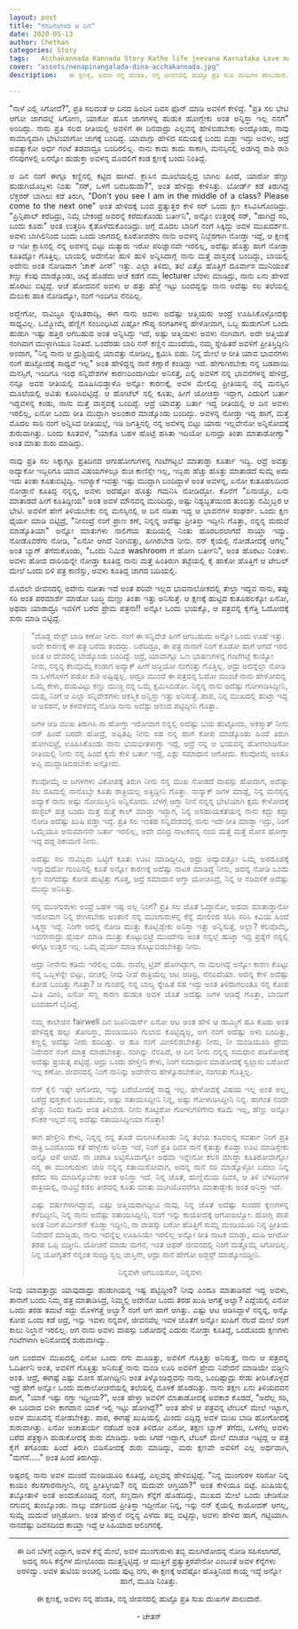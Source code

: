 ```yaml
---
layout: post
title: "ನೆನಪಿನಂಗಳದ ಆ ದಿನ"
date: 2020-05-13
author: Chethan
categories: Story
tags:	Acchakannada Kannada Story Kathe life jeevana Karnataka Love marriage maduve preethi kannadastory
cover: "assets/nenapinangalada-dina-acchakannada.jpg"
description:   ಈ ಕ್ಷಣಕ್ಕೆ, ಅವಳು ನನ್ನ ಹೆಂಡತಿ, ನನ್ನ ಜೀವನದಲ್ಲಿ ಹುಟ್ಟೊ ಪ್ರತಿ ಸುಖ ದುಃಖಗಳ ಪಾಲುದಾರೆ.

---
```

<p align ="justify"> "ನಾಳೆ ಎಲ್ಲಿ ಸಿಗೋದೆ?", ಪ್ರತಿ ಸಲದಂತೆ ಆ ದಿನದ ಹಿಂದಿನ ದಿವಸ ಫೊನ್ ಮಾಡಿ ಅವಳಿಗೆ ಕೇಳಿದ್ದೆ. "ಪ್ರತಿ ಸಲ ಭೇಟಿ ಆಗೋ ಜಾಗದಲ್ಲೆ ಸಿಗೋಣ, ಯಾಕೋ ಹೊಸ ಜಾಗಗಳನ್ನ ಹುಡುಕಿ ಹೋಗ್ಬೇಕು ಅಂತ ಅನ್ನಿಸ್ತಾ ಇಲ್ಲ ನನಗೆ" ಅಂದಿದ್ಳು. ನಾನು ಪ್ರತಿ ಸಲದ ರೀತಿಯಲ್ಲಿ ಅವಳಿಗೆ ಈ ದಿನವಾದ್ರು ಎಲ್ಲವನ್ನ ಹೇಳಿಬಿಡಬೇಕು ಅಂದ್ಕೊಂಡು, ನಾವು ಸಾಮಾನ್ಯವಾಗಿ ಭೇಟಿಯಾಗೋ ಜಾಗಕ್ಕೆ ಬಂದಿದ್ದೆ.  ಯಾವಾಗ್ಲು ಹೇಳಿದ ಸಮಯಕ್ಕೆ ಬಂದು ಬಿಡ್ತಾ ಇದ್ಳು ಅವಳು, ಆದ್ರೆ ಅವತ್ಯಾಕೋ ಅರ್ಧ ಗಂಟೆ ತಡವಾದ್ರೂ ಬಂದಿರಲಿಲ್ಲ. ನಾನು ಕಾದು ಕಾದು ಸಾಕಾಗಿ, ಮನಸ್ಸಿನಲ್ಲಿ ಅಡಗಿದ್ದ ರಾಶಿ ರಾಶಿ ನೆನಪುಗಳಲ್ಲಿ ಏನನ್ನೋ  ಹುಡುಕ್ತಾ ಅವಳನ್ನ ಮೊದಲಿಗೆ ಕಂಡ ಕ್ಷಣಕ್ಕೆ ಬಂದು ನಿಂತಿದ್ದೆ. </p>  <!--more-->

<p align ="justify">      ಆ ದಿನ ನಂಗೆ ಈಗ್ಲೂ ಕಣ್ಣಿನಲ್ಲಿ ಕಟ್ಟಿದ ಹಾಗಿದೆ. ಕ್ಲಾಸಿನ ಮೂಲೆಯಲ್ಲಿದ್ದ ಬಾಗಿಲ ಹಿಂದೆ, ಯಾರೋ ಹೆಣ್ಣು ಹುಡುಗಿಯೊಬ್ಬಳು ನಿಂತು "ಸರ್, ಒಳಗೆ ಬರಬಹುದಾ?", ಅಂತ ಹೇಳಿದ್ದು ಕೇಳಿಸಿತ್ತು. ಬೋರ್ಡ್ ಕಡೆ ತಿರುಗಿದ್ದ ಲೆಕ್ಚರರ್  ಬಾಗಿಲು ಕಡೆ ತಿರುಗಿ, "Don't you see I am in the middle of a class? Please come to the next one" ಅಂತ ಹೇಳಿದಕ್ಕೆ ಬಂದ ಪ್ರತ್ಯುತ್ತರ ಕೇಳಿ ಸರ್ ಒಂದು ಕ್ಷಣ ಕಸಿವಿಸಿಗೊಂಡಿದ್ರು. "ಪ್ರಿನ್ಸಿಪಾಲ್ ಕರೆದಿದ್ರು, ನಿಮ್ಗೆ ಬೇಕಂದ್ರೆ ಅವರನ್ನೆ ಕರೆದುಕೊಂಡು ಬರ್ತೀನಿ", ಅನ್ನೋ ಉತ್ತರಕ್ಕೆ ಸರ್, "ಹಾಗಿದ್ರೆ ಸರಿ, ಬಂದು ಕೂರು" ಅಂತ ಉತ್ತರಿಸಿ ಕೈತೊಳೆದುಕೊಂಡಿದ್ರು. ಆಗ್ಲೆ ಮೊದಲ ಬಾರಿಗೆ ನಂಗೆ ಸಿಕ್ಕಿದ್ದು ಅವಳ ಮುಖದರ್ಶನ. ಅವಳು ಬಾಗಿಲಿನಿಂದ ಬಂದು ಒಂದು ಜಾಗದಲ್ಲಿ ಕೂರೋವರೆಗು ನಾನು ಅವಳನ್ನ ನಿಬ್ಬೆರಗಾಗಿ ನೋಡ್ತಾ ಇದ್ದೆ, ಆ ಕ್ಷಣಕ್ಕೆ ಆ ಇಡೀ ಕ್ಲಾಸಿನಲ್ಲಿ ನನ್ನ ಅವಳನ್ನ ಬಿಟ್ಟು ಮತ್ಯಾರು ಇರೋ ಪರಿಜ್ಞಾನವೇ ಇರಲಿಲ್ಲ, ಅದೆಷ್ಟು ಹೊತ್ತು ಹಾಗೆ ನೋಡ್ತಾ ಕೂತಿದ್ನೋ ಗೊತ್ತಿಲ್ಲ. ಬಾಯಲ್ಲಿ ಅದೇನೋ ಹುಳಿ ಹುಳಿ ಅನ್ನಿಸಿದಾಗ್ಲೆ ನಾನು ಮತ್ತೆ ವಾಸ್ತವಕ್ಕೆ ಬಂದಿದ್ದು, ಬಾಯಲ್ಲಿ ಅದೇನು ಅಂತ ನೋಡಿದಾಗ ‘ಚಾಕ್ ಪೀಸ್’ ಇತ್ತು. ಎಲ್ಲಾ ತಿಳಿದು, ತಲೆ ಎತ್ತೊ ಹೊತ್ತಿಗೆ ದೂರ್ವಾಸ ಮುನಿಯಂತೆ ಕಣ್ಣು ಕೆಂಪು ಮಾಡ್ಕೊಂಡು, ಚಿಟ್ಕೆ ಹೊಡೆದು ಆಚೆ ಕಡೆಗೆ ನಮ್ಮ lecturer ಬೆರಳು ಮಾಡಿದ್ರು, ನಾನು ಏನು ಹೇಳದೆ ಹೊರಟು ಬಿಟ್ಟಿದ್ದೆ. ಆಚೆ ಹೋದವನೆ ಅವಳು ಆ ಹತ್ತು ಹೆಜ್ಜೆ ಇಟ್ಟು ಬಂದದ್ದನ್ನು ನಾನು ಅದೆಷ್ಟು ಸಲ ತಲೆಯಲ್ಲಿ ಮೆಲುಕು ಹಾಕಿ ನೋಡಿದ್ನೋ, ನಂಗೆ ಇಂದಿಗೂ ನೆನಪಿಲ್ಲ. </p>

<p align ="justify">      ಅದ್ಹೇಗೋ, ನಾವಿಬ್ರೂ ಸ್ನೇಹಿತರಾದ್ವಿ, ಈಗ ನಾನು ಅವಳು ಅದೆಷ್ಟು ಆತ್ಮಿಯರು ಅಂದ್ರೆ ಊಹಿಸಿಕೊಳ್ಳೋದಕ್ಕು ಸಾಧ್ಯವಿಲ್ಲ. ಒಮ್ಮೋಮ್ಮೆ ಹೆಣ್ಣಿಗೆ ಸಂಬಂಧಿಸಿದ ಎಷ್ಟೋ ಗೌಪ್ಯ ಸಂಗತಿಗಳನ್ನ ಹೇಳೋವಾಗ, ಒಬ್ಬ ಹುಡುಗನಿಗೆ ಒಂದು ಹುಡುಗಿ ಇಷ್ಟು ಹತ್ತಿರ ಆಗಬಹುದ ಅಂತ ಅನ್ನಿಸಿದ್ದು ಇದೆ, ಅಷ್ಟು ಆತ್ಮಿಯಳು ಅವಳು ನಂಗಿವಾಗ. ಅದೇ ಆತ್ಮಿಯತೆ ನಂಗಿವಾಗ ಮುಳ್ಳಾಗಿಯೂ  ನಿಂತಿದೆ. ಒಂದೆರಡು ಬಾರಿ ನನ್ ಕಣ್ಣಿನ ಮುಂದೆಯೆ, ನಮ್ಮ ಸ್ನೇಹಿತರೆ ಅವಳಿಗೆ ಪ್ರೀತಿಸ್ತಿದ್ದೀನಿ ಅಂದಾಗ, "ನಿನ್ನ ನಾನು ಆ ದ್ರುಶ್ಟಿಯಲ್ಲಿ ಯಾವತ್ತು ನೋಡಿಲ್ಲ, ಕ್ಷಮಿಸಿ ಬಿಡು. ನಿನ್ನ ಮೇಲೆ ಆ ರೀತಿ ಯಾವ ಭಾವನೆಗಳು ನಂಗೆ ಹುಟ್ಟೋದಕ್ಕೆ ಸಾಧ್ಯವೆ ಇಲ್ಲ" ಅಂತ ಹೇಳಿದ್ದನ್ನ ನಾನೆ ಕಣ್ಣಾರೆ ಕಂಡಿದ್ದು ಇದೆ. ಹೇಗಾಗಿರಬೇಕು ನನ್ನ ಬಡಪಾಯಿ ಮನಸ್ಸಿಗೆ, ಇಂದಿಗೂ ಇಂಥ ಸನ್ನಿವೇಶಗಳ ಕಾರಣದಿಂದಾಗಿಯೇ ಅನಿಸತ್ತೆ, ಎಲ್ಲಿ ಅವಳಿಗೆ ನನ್ನ ಭಾವನೆಗಳನ್ನ ಹೇಳಿದ್ರೆ, ನನ್ನೂ ಅವರ ರೀತಿಯಲ್ಲಿ ದೂಷಿಸಿಬಿಡ್ತಾಳೊ ಅನ್ನೋ ಕಾರಣಕ್ಕೆ, ಅವಳ ಮೇಲಿದ್ದ ಪ್ರೀತಿಯನ್ನ ನನ್ನ ಮನಸ್ಸಿನ ಮೂಲೆಯಲ್ಲಿ ಅವಿತು ಕೂರಿಸಿಬಿಟ್ಟಿದ್ದೆ. ಆ ಹೋಟೆಲ್ ನಲ್ಲಿ ಕೂತು, ಹೀಗೆ ಯೋಚಿಸ್ತಾ ಇದ್ದಾಗ, ಎದುರಿಗೆ ಬರ್ತಾ ಇದ್ದವಳನ್ನ ಕಂಡು, ನಾನು ಮತ್ತೆ ವಾಸ್ತವಕ್ಕೆ ಬಂದಿದ್ದೆ. ಆದ್ರೆ ಯಾವತ್ತು ಬರ್ತಾ ಇದ್ದ ರೀತಿಯಲ್ಲಿ ಆ ದಿನ ಅವಳು ಇರಲಿಲ್ಲ, ಏನೋ ಒಂದು ರೀತಿ ಮುದ್ದಾಗಿ ಅಲಂಕಾರ ಮಾಡ್ಕೊಂಡು ಬಂದಿದ್ಳು. ಅವಳನ್ನ ನೋಡ್ತಾ ಇದ್ದ ಹಾಗೆ, ಮತ್ತೆ ಮೊದಲ ಸಾರಿ ನಂಗೆ ಅನ್ನಿಸಿದ ರೀತಿಯಲ್ಲೆ, ಇಡಿ ಜಗತ್ತಿನಲ್ಲಿ ನನ್ನ ಅವಳನ್ನ ಬಿಟ್ಟು ಯಾರು ಇಲ್ಲವೇನೋ ಅನ್ನಿಸೋದಕ್ಕೆ ಶುರುವಾಗಿತ್ತು. ಬಂದು ಕೂತವಳೆ, "ಯಾಕೊ ಬಹಳ ಹೊಟ್ಟೆ ಹಸಿತಾ ಇದಿಯೋ ಏನಾದ್ರು ತಿಂತಾ ಮಾತಾಡೋಣ್ವಾ" ಅಂತ ಮಾತು ಶುರು ಮಾಡಿದ್ಳು. </p>

<p align ="justify">  ನಾವು ಪ್ರತಿ ಸಲ ಸಿಕ್ಕಾಗ್ಲೂ ಪ್ರತಿದಿನದ ಆಗುಹೋಗುಗಳನ್ನ ಗಂಟೆಗಟ್ಟಲೆ ಮಾತಾಡ್ತಾ ಕೂರ್ತಾ ಇದ್ವಿ. ಆದ್ರೆ ಅವತ್ತು ಅದ್ಯಾಕೋ ಇಬ್ಬರಿಗೂ ಯಾವ ವಿಷಯಗಳಲ್ಲೂ ರುಚಿ ಕಾಣಿಸ್ಲೇ ಇಲ್ಲ, ಇಬ್ಬರು ಹೆಚ್ಚು ಹೊತ್ತು ಮಾತಾಡದೆ ಸುಮ್ನೆ ಅದು ಇದು ತಿಂತಾ ಕೂತುಬಿಟ್ಟಿದ್ವಿ. ಇವಳ್ಯಾಕೆ ಇವತ್ತು ಇಷ್ಟು ಮುದ್ದಾಗಿ ಬಂದಿದ್ದಾಳೆ ಅಂತ ಅವಳನ್ನ, ಏನೋ ಕುತೂಹಲದಿಂದ ನೋಡ್ತಾನೆ ಕೂತಿದ್ದ ನನ್ನನ್ನ, ಅವಳು ಅದೆಷ್ಟೋ ಹೊತ್ತು ಗಮನಿಸಿ ನೋಡಿದ್ಳೋ. ಕೊನೆಗೆ "ಏನಾಯ್ತೊ, ಏನು ಮಾತಾಡದೆ ಹೀಗೆ ಕೂತಿದ್ದೀಯ" ಅಂತ ಅವಳೆ ಮೌನವನ್ನ ಮುರಿದಿದ್ಳು, ಅಷ್ಟು ನಿಶ್ಯಬ್ದತೆಯಿಂದ ತುಂಬಿತ್ತು ನಮ್ಮಿಬ್ಬರ ಆ ಭೇಟಿ. ಅವಳಿಗೆ ಹೇಗೆ ತಿಳಿಯಬೇಕು ನನ್ನ ಮನಸ್ಸಿನಲ್ಲಿ ಆ ದಿನ ನಡಿತಾ ಇದ್ದ ಆ ಭಾವನೆಗಳ ಸಂಘರ್ಶ. ಒಂದು ಕ್ಷಣ ಧೈರ್ಯ ಮಾಡಿ ಬಿಟ್ಟಿದ್ರೆ, "ನೀನಂದ್ರೆ ನಂಗೆ ಪ್ರಾಣ ಕಣೆ, ನಿನ್ನನ್ನ ಅದೆಷ್ಟು ಪ್ರೀತಿಸ್ತಾ ಇದ್ದೀನಿ ಗೊತ್ತಾ, ನನ್ನನ್ನ ಮದುವೆ ಮಾಡ್ಕೊತಿಯಾ" ಅನ್ನೋ ಮಾತುಗಳು ನಾಲಿಗೆಯ ತುದಿಯಲ್ಲಿ ನಿಂತು ಹೊರಬರಲಾಗದೆ ಸಾಯ್ತಾ ಇದ್ವು. ನೋಡೊವರೆಗು ನೋಡಿ, "ಏನೋ ಆಗಿದೆ ನಿಂಗಿವತ್ತು, ಹೀಗಿರಬೇಡ ನೀನು. ನನ್ ಕೈಯಲ್ಲಿ ನೋಡೋದಕ್ಕೆ ಆಗಲ್ಲ" ಅಂತ  ಬ್ಯಾಗ್ ತೆಗೆದುಕೊಂಡು, "ಒಂದು ನಿಮಿಶ washroom ಗೆ ಹೋಗಿ ಬರ್ತೀನಿ", ಅಂತ ಹೊರಟು ನಿಂತಳು. ಅವಳು ಹೋದ ದಾರಿಯನ್ನೇ ನೋಡ್ತಾ ಕೂತಿದ್ದ ನಾನು ಮತ್ತೆ ಹಿಂತಿರುಗಿ ತಟ್ಟೆಯಲ್ಲಿ ಕೈ ಹಾಕೋ ಹೊತ್ತಿಗೆ ಆ ಟೇಬಲ್ ಮೇಲೆ ಒಂದು ಬಿಳಿ ಪತ್ರ ಕಾಣಿಸ್ತು, ಅವಳು ಕೂತಿದ್ದ ಜಾಗದ ಬದಿಯಲ್ಲಿ. </p>

<p align ="justify">       ಮೊದಲೇ ಜೀವನದಲ್ಲಿ ಅದೇನು ನಡೀತಾ ಇದೆ ಅಂತ ಪರಿವೇ ಇಲ್ಲದ ಭಾವನಾಲೋಕದಲ್ಲಿ ತೇಲ್ತಾ ಇದ್ದವ ನಾನು, ತಪ್ಪು ಸರಿ ಅಂತ ಪರಮಾರ್ಶೆ ಮಾಡೋ ಬುದ್ಧಿ ಮಣ್ಣು ತಿಂತಾ ಇತ್ತು ಅನಿಸುತ್ತೆ. ಆ ಕ್ಷಣಕ್ಕೆ ಹುಟ್ಟಿದ ಕುತೂಹಲಕ್ಕೋ ಏನೋ, ಅಥವಾ ಯಾರಾದ್ರೂ ಇವಳಿಗೆ ಬರೆದ ಪ್ರೇಮ ಪತ್ರನಾ!! ಅನ್ನೋ ಒಂದು ಭಯಕ್ಕೊ, ಆ ಪತ್ರವನ್ನ ಕೈಗೆತ್ತಿ ಓದೋದಕ್ಕೆ ಶುರು ಮಾಡಿ ಬಿಟ್ಟಿದ್ದೆ. </p>

>"ದೊಡ್ಡ ವೇಸ್ಟ್ ಬಾಡಿ ಕಣೋ ನೀನು. ನಂಗೆ ಈ ಸನ್ನಿವೇಶ ಹೀಗೆ ಆಗಬಹುದು ಅನ್ನೋ ಒಂದು ಊಹೆ ಇತ್ತು. ಅದೇ ಕಾರಣಕ್ಕೆ ಈ ಪತ್ರ ಬರೆದು ತಂದದ್ದು. ಬರೆದಿದ್ರೂ, ಈ ಪತ್ರ ನಾನಾಗೆ ನಿಂಗೆ ಕೊಡೋ ಹಾಗೆ ಆಗದೆ ಇರಲಿ ಅಂತ ಆ ದೇವರಲ್ಲಿ ಬೇಡ್ಕೊಂಡು ಬಂದಿದ್ದೆ. ಆದ್ರೆ, ಯಾವಾಗ್ಲೂ ಒಣ ಭಾಷಣಗಳನ್ನ ಗಂಟೆಗಟ್ಲೆ ಕುಯ್ಯೋ ನೀನು, ನನ್ನನ್ನ ಕೆಲವೊಮ್ಮೆ ಕಂಡಾಗ ಅದ್ಯಾಕ್ ಹೀಗೆ ಆಡ್ತಿಯೋ ನಂಗಂತ್ತು ಗೊತ್ತಿಲ್ಲ. ಆದ್ರು ಅದನ್ನೆಲ್ಲಾ ನೋಡಿ ನಾ ಒಳಗೊಳಗೆ ಪಡೋ ಕುಶಿ ಅಷ್ಟಿಷ್ಟಲ್ಲ. ಆದ್ರೂ ಮುಂದೆ ಈ ಪತ್ರವನ್ನ ಓದೋ ಮುಂಚೆ ನಾನು ಹೇಳೋದನ್ನ ಒಮ್ಮೆ ಕೇಳು, ದಯವಿಟ್ಟು ಕಣ್ಣು ಮುಚ್ಚಿ ನನ್ನ ಒಮ್ಮೆ ಕ್ಷಮಿಸಿಬಿಡೋ. ನಿನ್ನನ್ನ ನಾನು ಅದೆಷ್ಟು ಗೋಳಾಡಿಸಿದ್ದೀನಿ, ಯಪ್ಪ, ನಿಂಗೆ ಆ ಎಲ್ಲಾ ಸನ್ನಿವೇಶಗಳು ಆಕಸ್ಮಿಕ ಅನ್ನಿಸ್ತಾ ಇತ್ತು ಅನಿಸುತ್ತೆ. ಪಾಪ, ನಿನ್ನ ಮುಖದಲ್ಲಿ ಹುಟ್ತಾ ಇದ್ದ ಆ ಅಸಹನೆ, ಆ ಕಳವಳವನ್ನ ನೋಡಿ ನಾನು ಅದೆಶ್ಟು ಆನಂದ ಪಟ್ಟಿದ್ದೀನಿ ಗೊತ್ತಾ. </p>
>
> <p align ="justify">          ಜಗಳ ಆಡಿ ಮುಖ ತಿರುಗಿಸಿ ನಾ ಹೋಗ್ತಾ ಇರೋವಾಗ ನನ್ನಲ್ಲಿ ಅದೆಷ್ಟು ಭಯ ಹುಟ್ಟೋದು, ಅಕಸ್ಮಾತ್ ನೀನು ನನ್ ಹಿಂದೆ ಬರದೇ ಹೋದ್ರೆ, ಅಪ್ಪಿತಪ್ಪಿ ನೀನು ಸಹ ನನ್ನ ಹಾಗೆ ಕೋಪ ಮಾಡ್ಕೊಂಡು ಹಿಂದೆ ತಿರುಗಿ ಹೋಗಿಬಿಟ್ರೆ, ಊಹಿಸಿಕೊಂಡು ನಾನು ಭಯಭೀತಳಾಗ್ತಾ ಇದ್ದೆ, ಆದ್ರೆ ನನ್ನ ಆ ಭಯವನ್ನ ಹೋಗಲಾಡಿಸೋ ರೀತಿಯಲ್ಲಿ ನೀನು ನನ್ನ ಹಿಂದೆ ಕ್ಶಮೆ ಕೇಳಿ ಬರ್ತಾ ಇದ್ದೆ, ಎಶ್ಟು ಸಮಾಧಾನ ಆಗೋದು. ಕೆಲವೋಮ್ಮೆ ಅಂತೂ ಅಪ್ಪಿ ಮುದ್ದಾಡಿಬಿಡಬೇಕು ಅನ್ಸೋದು.
>         
> <p align ="justify">          ಕೆಲವೋಮ್ಮೆ ಆ ಜಗಳಗಳು ವಿಕೋಪಕ್ಕೆ ತಿರುಗಿ ನೀನು ನನ್ನ ಮುಖ ನೋಡದೆ ವಾಪಸ್ಸು ಹೋದಾಗ, ಅದೆಷ್ಟು ಸಲ ರೂಮಲ್ಲಿ ನಾನೊಬ್ಳೇ ಕೂತು ರಾತ್ರಿಯಲ್ಲ ಅತ್ತಿದ್ದೀನಿ ಗೊತ್ತಾ. ನಾನ್ಯಾಕ್ ಜಗಳ ಮಾಡ್ದೆ, ನಿನ್ನ ಮನಸ್ಸನ್ನ ಅದ್ಯಾಕೆ ನಾನು ಅಷ್ಟು ನೋಯಿಸ್ತೀನಿ ಅನ್ನಿಸೋದು. ಬೆಳಗ್ಗೆ ಆಗ್ತಾ ನೀನೆ ನನ್ನನ್ನ ಭೇಟಿಯಾಗಿ ಕ್ಷಮೆ ಕೇಳೋದಕ್ಕೆ ಹಾಸ್ಟೆಲ್ ಹತ್ರ ಬಂದು ಮತ್ತೆ ಮತ್ತೆ ಕಾಲ್ ಮಾಡ್ತಾ ಇದ್ದಾಗ, ನಿನ್ನ ಅಸಹಾಯಕತೆಯನ್ನ ನಾನು ಕದ್ದು ಕದ್ದು ನೋಡಿ ಅದೆಷ್ಟು ಖುಷಿ ಪಡ್ತಾ ಇದ್ದೆ. ಪ್ರತಿ ಸಲ ಇಂತಹ ಸನ್ನಿವೇಶದಲ್ಲಿ ನಾನು ಇದೇ ರೀತಿ ಮಾಡ್ತಾ ಇದ್ರು, ನಿಂಗೆ ಒಮ್ಮೆಯೂ ಅನುಮಾನನೇ  ಬರ್ತಾ ಇರಲಿಲ್ಲ, ಅದೇ ದರಿದ್ರ ನಾಟಕವನ್ನ ನಂಬಿ ಮತ್ತೆ ಮತ್ತೆ ಮೋಸ ಹೋಗ್ತಾ ಇದ್ದ ದಡ್ಡ ಶಿಕಾಮಣಿ ನೀನು.
>
> <p align ="justify">         ಅದೆಷ್ಟು ಸಲ ನಾವಿಬ್ಬರು ಒಟ್ಟಿಗೆ ಕೂತು ಊಟ ಮಾಡಿದ್ದೀವಿ, ಆದ್ರು ಅದ್ಯಾವತ್ತೋ ಒಮ್ಮೆ ಅಪರೂಪಕ್ಕೆ ಇನ್ಯಾವುದೋ ಗುಂಪಿನಲ್ಲಿ ಕೂತೆ ಅನ್ನೋ ಕಾರಣಕ್ಕೆ ಅದೆಷ್ಟು ನಾಟಕ ಮಾಡಿದ್ದೆ ನೀನು, ಅದನ್ನ ನೋಡಿ ಒಂದು ಕ್ಷಣ ನಂಗದೆಷ್ಟು ಕೋಪ ಹುಟ್ಟಿತ್ತು ಗೊತ್ತ, ಆದ್ರೆ ಸಮಾದಾನ ಆಗ್ತಾ ಯೋಚಿಸಿದ್ರೆ, ನಿನ್ನ ಆ ನಡಿವಳಿಕೆ ಅದೆಷ್ಟು ಮುದ್ದು ಅನಿಸಿತ್ತು.
>        
> <p align ="justify">           ನನ್ನ ಮುಂಗುರುಳು ಅಂದ್ರೆ ಬಹಳ ಇಷ್ಟ ಅಲ್ಲ ನಿಂಗೆ? ಪ್ರತಿ ಸಲ ಜೊತೆ ಓದ್ತಾನೋ, ಅಥವಾ ಮಾತಾಡ್ತಾನೋ ಇರೋವಾಗ ನಿನ್ನ ರೇಗಿಸಬೇಕು ಅಂತಾನೆ  ನನ್ನ ಮುಂಗುರುಳನ್ನ  ಕೆನ್ನೆ ಮೇಲಿಂದ ಸರಿಸಿ ಸರಿಸಿ ಕಿವಿಯ ಹಿಂದೆ ಸಿಕ್ಕಿಸ್ತಾ ಇದ್ದೆ. ನಿಂಗೇ ಅದನ್ನ ನೋಡಿ ಮುತ್ತು ಕೊಟ್ಬಿಡ್ಬೇಕು ಅನಿಸ್ತಾ ಇತ್ತು ಅನ್ನಿಸುತ್ತೆ, ಅಲ್ಲಾ? ಕೆಲವೊಮ್ಮೆ, ಇವನೇನಾದ್ರು ಧೈರ್ಯ ಮಾಡಿ ಮುತ್ತು ಕೊಟ್ಟುಬಿಟ್ರೆ ಮುಂದೇನು ಅಂತ ನನ್ನಲ್ಲೆ ಹುಟ್ತಾ ಇದ್ದ ಪ್ರಶ್ನೆಗೆ ನನ್ನಲ್ಲಿ ಈಗ್ಲೂ ಉತ್ತರ ಇಲ್ಲ. ಒಮ್ಮೆ ಧೈರ್ಯ ಮಾಡಿ ಕೊಟ್ಟುಬಿಡಬೇಕಿತ್ತು ನೀನು.
>          
> <p align ="justify">         ಆದ್ರು ನೀನೇನು ಕಡಿಮೆ ಇರಲಿಲ್ಲ ಬಿಡು. ನಾವೆಲ್ಲ ಟ್ರಿಪ್ ಹೋಗಿದ್ದಾಗ, ನಾ ಮಲಗಿದ್ದೆ ಅನ್ನೋ ಕಾರಣ ಕೊಟ್ಟು ನನ್ನ ಒಬ್ಬಳನ್ನೇ ಬಿಟ್ಟು, ಬೀಚಲ್ಲಿ ನೀವು ನೀವೆ ರಾತ್ರಿಯೆಲ್ಲ ಆಟ ಆಡಿದ್ರಿ, ನೆನಪಿದೆಯಾ. ಅದನ್ನ ಕೇಳಿ ಅದೆಷ್ಟು ಕೋಪ ಬಂದಿತ್ತು ಗೊತ್ತಾ? ಆ ಗುಂಪಲ್ಲಿ ನನ್ನ ಬಾಲ್ಯ ಸ್ನೇಹಿತೆ ಸಹ ಇದ್ಳು ಅಂತ ತಿಳಿದಾಗಲಂತೂ ನನ್ನ ಕೋಪ ಮಿತಿ ಮೀರಿ, ಏನೋ ಸಣ್ಣ ಕಾರಣ ಹುಡುಕಿ ಅವಳ ಜೊತೆ ಅದೆಷ್ಟು ಜಗಳ ಆಡಿದ್ದೆ ಗೊತ್ತಾ, ಬಾಯಿಗೆ ಬಂದಹಾಗೆ ಬೈದಿದ್ದೆ.
>        
> <p align ="justify">      ನಮ್ಮ ಕಾಲೇಜಿನ fairwell ದಿನ ಜೂನಿಯರ್ಸ್ ಏನೋ ಆಟ ಅಂತ ಹೇಳಿ ಆ ಡುಮ್ಮಿಗೆ ಹೂ ಕೊಡು ಅಂತ ಹೇಳಿದ್ದಕ್ಕೆ ಹಲ್ಲು ತೋರಿಸ್ತಾ, ಮಂಡಿಯೂರಿ ಗುಲಾಬಿ ಕೊಟ್ಟಿದ್ಯಲ್ಲ, ಆಗ ನಂಗೆ ಅದೆಷ್ಟು ಅಳು ಬಂದಿತ್ತು, ಕಣ್ಣಲ್ಲಿ ಅದೆಷ್ಟು ನೀರು ಹರಿದಿತ್ತು. ಆ ಹೂ ನಂಗೆ ಮೀಸಲಿಡಬೇಕಿತ್ತು ನೀನು, ನೀ ಮಂಡಿಯೂರಿ ಪ್ರೇಮ ನಿವೇದನೆ ನಂಗೆ ಮಾತ್ರ ಮಾಡಬೇಕಿತ್ತು. ನಂಗಿನ್ನು ನೆನಪಿದೆ, ಆ ದಿನ ನೀನು ನನ್ನನ್ನ ಸಮಧಾನ ಪಡಿಸೋದಕ್ಕೆ ಅದೆಷ್ಟು ಪ್ರಯತ್ನ ಪಟ್ಟಿದ್ದೆ. ಆದ್ರು ಒಂದು ಹೇಳ್ತೀನಿ ಕೇಳು, ನಿಂಗೆ ಸಮಾಧಾನ ಮಾಡೋದಕ್ಕೆ ಸ್ವಲ್ಪಾನು ಬರೋದೆ ಇಲ್ಲ ಕಣೋ. ಜೀವನದಲ್ಲಿ ನಿಂಗೆ ನಾನಿನ್ನು ಅದೇನೇನು ಹೇಳ್ಕೊಡಬೇಕೋ, ನಂಗಂತು ಗೊತ್ತಿಲ್ಲ.
>     
> <p align ="justify">  ನನ್ ಕೈಲಿ ಇಷ್ಟೇ ಆಗೋದು, ಇನ್ನು ಬರೆಯೋದಕ್ಕೆ ಸಾಧ್ಯ ಇಲ್ಲ. ಹೇಳೋದಕ್ಕೆ ವಿಷಯ ಇಲ್ಲ ಅಂತ ಅಲ್ಲ, ಬರೆದ್ರೆ ಪುಸ್ತಕಾನೆ ಬರಿಬಹುದು, ಅಷ್ಟು ಸತಾಯಿಸಿದ್ದೀನಿ ನಿನ್ನ, ಅಷ್ಟು ಗೋಳಾಡಿಸಿದ್ದೀನಿ ನಿನ್ನ. ಹಾಗಂತ ನಂದೇ ಹೆಚ್ಚು ನಿಂದು ಕಡಿಮೆ ಅಂತ ತಿಳಿಬೇಡ. ನೀನು ಕೊಟ್ಟಿರೋ ಗೋಳುಗಳಿಗೇನು ಕಡಿಮೆ ಇಲ್ಲ, ಹೆಣ್ಣು ಅನ್ನೋ ಕನಿಕರ ಇಲ್ಲದೆ ನನ್ನ ಅದೆಷ್ಟು ಸತಾಯಿಸಿದ್ದೀಯಾ ಗೊತ್ತಾ!
>  
> <p align ="justify">  ಈಗ ಹೇಳ್ತೀನಿ ಕೇಳು, ನಿನ್ನನ್ನ ನನ್ನ ತೊಡೆ ಮಲಗಿಸಿಕೊಂಡು ನಿನ್ನ ತಲೆಯ ಕೂದಲನ್ನ ಸವರ್ತಾ ನಿಂಗೆ ಪ್ರತಿ ರಾತ್ರಿ ಒಂದೊಂದು ಕತೆ ಹೇಳ್ಬೇಕು ಅನಿಸ್ತಾ ಇದೆ, ನಿಂಗೆ ಪ್ರತಿ ದಿವಸ ನಾನೆ ಕೈತುತ್ತು ಕೊಡ್ತಾ ಊಟ ಮಾಡಿಸ್ಬೇಕು ಅನ್ನೊ ಆಸೆ ಆಗಿದೆ. ನಾ ಚಪಾತಿ ಲಟ್ಟಿಸೊವಾಗ್ಲೋ ಅಥವಾ ಇನ್ನೇನೋ ಕೆಲಸ ಮಾಡ್ತಾ ಕೂತಿರೋವಾಗ್ಲೋ ನನ್ನ ಈ ಮುಂಗುರುಳು ಜಾರಿ ನನ್ನನ್ನ ಸತಾಯಿಸೋವಾಗ, ಅದನ್ನ ನಾನೆ ಸರಿ ಮಾಡ್ಕೊಳ್ಳೋ ಬದಲು ನಿನ್ನ ಕರೆದು ಸರಿ ಮಾಡಿಸ್ಕೊಬೇಕು ಅಂತ ಅನಿಸ್ತಾ ಇದೆ. ನಿನ್ನ ಜೊತೆ, ಹುಣ್ಣಿಮೆಯ ದಿವಸ, ಆ ತಿಳಿ ಬೆಳದಿಂಗಳ ರಾತ್ರಿಯಲ್ಲಿ, ನಾವಿಬ್ರೆ ಕಡಲ ತೀರದಲ್ಲಿ ಕೂತು ಮಾತು ಮುಗಿಯೊವರೆಗೂ ಮಾತಾಡ್ಬೇಕು ಅಂತ ಅನಿಸ್ತಾ ಇದೆ.
>    
> <p align ="justify"> ಎಷ್ಟು ವರ್ಷಗಳಾಗಿದ್ದಾವೆ, ಎಷ್ಟು ಆತ್ಮಿಯರಾಗಿದ್ದೀವಿ ನಾವು, ನಿನ್ನ ಜೊತೆ ಅದೆಷ್ಟು ಸುಂದರ ಕ್ಶಣಗಳನ್ನ ಕಳೆದಿದ್ದೀನಿ, ನಿನ್ನ ನಾನು ಅದೆಷ್ಟು ಸತಾಯಿಸಿದ್ದೀನಿ, ನಂಗೆ ಇನ್ನು ಕಾಯೋದಕ್ಕೆ ಆಗೋದಿಲ್ವೋ. ಹೋಗ್ಲಿ ಪಾಪ ಅಂತ ನಿಂಗೆ ಪರ್ಮಿಶನ್ ಕೊಡ್ತಾ ಇದ್ದೀನಿ, ನಾ ವಾಪಸ್ಸು ಬರೋ ಹೊತ್ತಿಗೆ ಸುಮ್ನೆ ಮಂಡಿಯೂರಿ ನಿನ್ನ ಪ್ರೀತಿಯ ನಿವೇದನೆ ಮಾಡ್ಬಿಡು, ನಾನು ಇದನ್ನೆಲ್ಲ ಊಹಿಸಿಯೇ ಇರಲಿಲ್ಲ ಅನ್ನೋ ರೀತಿ ನಾಟಕ ಮಾಡ್ತಾ, ಖುಷಿ ಆಗಿರೋ ತರಹ ಒಪ್ಪಿ ಬಿಡ್ತೀನಿ. ಯೋಚನೆ ಮಾಡು ಮಗನೆ, ಇಂತ ಆಫರ್ ಜೀವನದಲ್ಲಿ ನಿಂಗೆ ಮತ್ತೊಮ್ಮೆ  ಸಿಗೋದಿಲ್ಲ. ನಿನ್ನ ಯೋಗ್ಯತೆಗೆ ನನ್ನಂತ ಸುಂದ್ರಿ ಸ್ವಲ್ಪ ಜಾಸ್ತಿನೇ, ಆದ್ರು ನಾನೆ ಹೇಗೋ  ಅಡ್ಜಸ್ಟ್ ಮಾಡ್ಕೋಬಿಡ್ತೀನಿ.
>   
> <p align ="center"> ನಿನ್ನವಳೇ ಆಗಬಯಸೋ, ನಿನ್ನವಳು

<p align ="justify">      ನೀವು ಯಾವತ್ತಾದ್ರು ಯಾವುದಾದ್ರು ಹುಡುಗಿಯನ್ನ ಇಷ್ಟ ಪಟ್ಟಿದ್ದೀರ? ನೀವು ಎಂದೂ ಮಾತಾಡಿಸದೆ ಇದ್ದ ಅವಳು, ತಾನಾಗೆ ಬಂದು ನಿಮ್ಮ ಹತ್ರ ಮಾತಾಡಿಸಿದ್ರೆ, ನಿಮ್ಮಲ್ಲಿ ಅದೇನೋ ಒಂದು ತರಹ ಖುಷಿ ಆಗತ್ತೆ ಅಲ್ವಾ? ಎದ್ದೆಯಲ್ಲಿ ಎನೋ ಒಂದು ತರಹ ತಮಟೆ ಸದ್ದು ಮೊಳಗತ್ತೆ ಅಲ್ವಾ? ನಂಗೆ ಆಗ ಹಾಗೆ ಆಗಿತ್ತು. ಎಷ್ಟು ಆಟ ಆಡಿಸಿದ್ದಾಳೆ ನನ್ನನ್ನ, ಅನ್ನೊ ಕೋಪ ಒಂದು ಕಡೆ ಆದ್ರೆ, ಇನ್ನು ಇವಳು ನನ್ನವಳೆ, ಜೀವನವೆಲ್ಲ ಇವಳ ಜೊತೆಗೆ ಅನ್ನೋ ಖುಷಿಗೆ ನೆಲದೆ ಮೇಲೆ ನಂಗೆ ಕಾಲು ನಿಲ್ತಾನೆ ಇರಲಿಲ್ಲ. ಆಗ ನಾನು ಅವಳು ವಾಪಸ್ಸು ಬರೋದನ್ನೆ ಎದುರು ನೋಡ್ತಾ ಕೂತಿದ್ದೆ, ಒಂದೊಂದು ಕ್ಷಣಗಳು ಗಂಟೆಗಳಾಗಿ ಅನಿಸೋದಕ್ಕೆ ಶುರುವಾಗಿದ್ವು. </p>
     
<p align ="justify">    ಆಗ ಬಂದವಳ ಮುಖದಲ್ಲಿ ಎನೋ ಒಂದು ನಗು ಮೂಡಿತ್ತು, ಅವಳಿಗೆ ಗೊತ್ತಿತ್ತು ಅನಿಸುತ್ತೆ, ನಾನು ಆ ಪತ್ರವನ್ನ ಓದಿರ್ತೀನಿ ಅಂತ, ಅವಳಿಗೆ ಗೊತ್ತಿತ್ತು ಅನಿಸುತ್ತೆ ನಾನು ಮಂಡಿ ಊರಿ ಅವಳಿಗೆ ಪ್ರೇಮ ನಿವೇದನೆ ಮಾಡಿಯೇ ಬಿಡ್ತೀನಿ ಅಂತ. ಆದ್ರೆ, ಈಗಷ್ಟೆ ಎಷ್ಟು ಮೋಸ ಹೋಗಿದ್ದೀನಿ ಅಂತ ತಿಳ್ಕೊಂಡಿದ್ದವನು ನಾನು, ಒಂದಿಷ್ಟಾದ್ರು ಸೇಡು ತೀರಿಸಿಕೊಳ್ಳದೆ ಇದ್ರೆ ಹೇಗೆ ಅನ್ನೋ ಒಂದು ದುರಾಲೋಚನೆಯಲ್ಲಿ ತಲೆಯಲ್ಲಿ ಮೊಳಕೆ ಹೊಡೆದಿತ್ತು. ನಾನು ತಕ್ಷಣ ಏನು ತಿಳಿಯದವನ ಹಾಗೆ, "ಯಾಕೆ ಇಷ್ಟು ನಗ್ತಾ ಇದ್ದೀಯ?", ಅಂತ ಹೇಳ್ತಾ ಅವಳಿಗೆ ಮಾತಾಡೋದಕ್ಕೆ ಅವಕಾಶ ಕೊಡದೆ, "ಅದೆಲ್ಲ ಸರಿ, ಈ ಬರಿದಾದ ಬಿಳೀ ಕಾಗದಾನ ಯಾಕೆ ಇಲ್ಲಿ ಇಟ್ಟು ಹೋಗಿದ್ದೆ?" ಅಂತ ಹೇಳಿ ಆ ಪತ್ರವನ್ನ ಟೇಬಲ್ ಮೇಲೆ ಇಟ್ಟಾಗ, ಅವಳ ಮುಖವನ್ನ ನೋಡಬೇಕಿತ್ತು. ಪಾಪ, ಈಗಷ್ಟೆ ಖುಷಿಯಲ್ಲಿ ಮಿಂದು ಎದ್ದಿದ್ದ ಅವಳ ಮುಖ ಬಾಡಿ ಹೋಗೋದಕ್ಕೆ ಶುರುವಾಗಿತ್ತು. ಏನೋ ಅಚಾತುರ್ಯ ನಡೆದಿದೆ ಅಂತ ತಿಳಿದೋ ಎನೋ, ತಕ್ಷಣ ಬ್ಯಾಗ್ ತೆಗೆದು, ಒಳಗೆಲ್ಲ ಅವಳು ಬರೆದ ಪತ್ರಕ್ಕಾಗಿ ಹುಡುಕೋದಕ್ಕೆ ಶುರು ಮಾಡಿದ್ಳು. ಅದು ಸಿಗದೆ ಇದ್ದಾಗ, ಟೆಬಲ್ ಮೇಲೆ ಮಾಡಚಿ ಇಟ್ಟಿದ್ದ ಆ ಪತ್ರ ಕೈಗೆ ತಗೊಂಡು ಹಿಂದೆ ತಿರುಗಿ ಬಿಡಿಸೋದಕ್ಕೆ ಶುರು ಮಾಡಿದ್ಳು, ಮರು ಕ್ಷಣವೇ ಅವಳಿಗೆ ಎಲ್ಲ ಅರ್ಥವಾಗಿ, "ಮಗನೆ....." ಅಂತ ಹಿಂದೆ ತಿರುಗಿದ್ಳು. </p>
   
<p align ="justify">   ಅಷ್ಟರಲ್ಲಿ ನಾನು ಅವಳ ಮುಂದೆ ಮಂಡಿಯೂರಿ ಕೂತಿದ್ದೆ, ಎಲ್ಲವನ್ನ ಹೇಳಿಬಿಟ್ಟಿದ್ದೆ. "ನಿನ್ನ ಮುಂಗುರಳ ಸರಿಸೋ ನಿನ್ನ ಕಾಯಂ ಕೆಲಸಗಾರನಾಗ್ತೀನಿ, ನನ್ನ ಪ್ರೀತಿಸ್ತೀಯ? ನನ್ನ ಮದುವೇ ಆಗ್ತಿಯಾ?" ಅಂತ ಕೇಳಿಯೂ ಬಿಟ್ಟೆ. ಖುಷಿಯಲ್ಲಿ ತಬ್ಕೋತಾಳೆ ಅಂತ ಅಂದುಕೊಂಡಿದ್ದ ನಂಗೆ, ಸಣ್ಣದಾಗಿ ಕೆನ್ನೆಗೆ ಹೊಡೆದಿದ್ಳು, ಮುಖದ ಮೇಲೆ ಒಂದು ಚೇಡಿಸೋ ನಗುವನ್ನ ತುಂಬ್ಕೊಂಡು. ನಾಲ್ಕು ವರ್ಶದಿಂದ ಪ್ರೀತಿಸ್ತಾ ಇದ್ದೀನೋ ನಿನ್ನ, ಇನ್ನು ನನ್ ಕೈಯಲ್ಲಿ ಕಾಯೋದಕ್ ಆಗಲ್ಲ, ಸುಮ್ನೆ ಮದುವೆ ಆಗ್ಬಿಡೋಣ. ಅಂತ ಹೇಳ್ತಾನೆ ನನ್ನನ್ನ ಎಳೆದು ತಬ್ಬಿ ಬಿಟ್ಟಿದ್ಳು, ಅವಳು ಹೇಳಿದ ಹಾಗೆ, ಗಟ್ಟಿಯಾಗಿ. ನಾನದೆಷ್ಟು ದಿವಸದಿಂದ ಕಾಯ್ತಾ ಇದ್ದೆ ಆ ಸಿಹಿಯಾದ ಆಲಿಂಗನಕ್ಕೆ. </p>
    
 ----------------------------------------------------------------------------------------------------------------------------
<p align ="center">     ಈ ದಿನ ಬೆಳಗ್ಗೆ ಎದ್ದಾಗ, ಅವಳ ಕೆನ್ನೆ ಮೇಲೆ, ಅವಳ ಮುಂಗುರುಳು ತಬ್ಬಿ ಮಲಗಿರೋದನ್ನ ನೋಡಿ ಸಹಿಸಲಾಗದೆ, ಅದನ್ನ ಸರಿಸಿ ಕೆನ್ನೆಗಳ ಮೇಲೊಂದು ಮುತ್ತನ್ನಿಟ್ಟಿದ್ದೆ. ಆ ಮುತ್ತಿಗೆ ಪ್ರತ್ಯುತ್ತರವೇನೋ ಎಂಬಂತೆ ಅವಳ ಕೆನ್ನೆಗಳು ಅರಳಿದ್ವು. ಅವಳ ತುಟಿಯ ಅಂಚಲ್ಲಿ ಒಂದು ಪುಟ್ಟ ನಗು, ಈ ಕ್ಷಣಕ್ಕೆ ಅದೆಷ್ಟೋ ಹೊತ್ತಿನಿಂದ ಕಾಯ್ತ ಇದ್ದೆ ಅನ್ನೋ ಹಾಗೆ, ಮೂಡಿ ನಿಂತಿತ್ತು. </p>
  
<p align ="center">   ಈ ಕ್ಷಣಕ್ಕೆ, ಅವಳು ನನ್ನ ಹೆಂಡತಿ, ನನ್ನ ಜೀವನದಲ್ಲಿ ಹುಟ್ಟೊ ಪ್ರತಿ ಸುಖ ದುಃಖಗಳ ಪಾಲುದಾರೆ. </p>
  
  <p align ="center"> - ಚೇತನ್</p>
